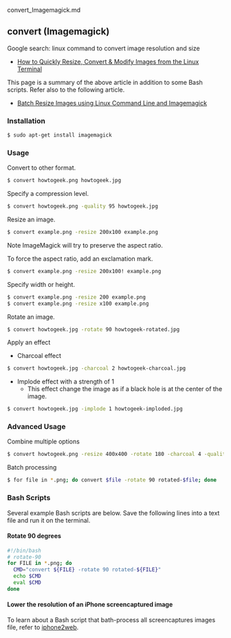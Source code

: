convert_Imagemagick.md

## convert (Imagemagick)

Google search: linux command to convert image resolution and size
* [How to Quickly Resize, Convert & Modify Images from the Linux Terminal](https://www.howtogeek.com/109369/how-to-quickly-resize-convert-modify-images-from-the-linux-terminal/)

This page is a summary of the above article in addition to some Bash scripts.
Refer also to the following article.
* [Batch Resize Images using Linux Command Line and Imagemagick](https://guides.wp-bullet.com/batch-resize-images-using-linux-command-line-and-imagemagick/)

### Installation
```bash
$ sudo apt-get install imagemagick
```
### Usage
Convert to other format.
```bash
$ convert howtogeek.png howtogeek.jpg
```
Specify a compression level.
```bash
$ convert howtogeek.png -quality 95 howtogeek.jpg
```
Resize an image.
```bash
$ convert example.png -resize 200x100 example.png
```
Note ImageMagick will try to preserve the aspect ratio.

To force the aspect ratio, add an exclamation mark.
```bash
$ convert example.png -resize 200x100! example.png
```
Specify width or height.
```bash
$ convert example.png -resize 200 example.png
$ convert example.png -resize x100 example.png
```
Rotate an image.
```bash
$ convert howtogeek.jpg -rotate 90 howtogeek-rotated.jpg
```
Apply an effect
* Charcoal effect
```bash
$ convert howtogeek.jpg -charcoal 2 howtogeek-charcoal.jpg
```
* Implode effect with a strength of 1
  * This effect change the image as if a black hole is at the center of the image.
```bash
$ convert howtogeek.jpg -implode 1 howtogeek-imploded.jpg
```
### Advanced Usage
Combine multiple options
```bash
$ convert howtogeek.png -resize 400x400 -rotate 180 -charcoal 4 -quality 95 howtogeek.jpg
```
Batch processing
```bash
$ for file in *.png; do convert $file -rotate 90 rotated-$file; done
```

### Bash Scripts
Several example Bash scripts are below. Save the following lines into a text file and run it on the terminal.
#### Rotate 90 degrees
```bash
#!/bin/bash
# rotate-90
for FILE in *.png; do
  CMD="convert ${FILE} -rotate 90 rotated-${FILE}"
  echo $CMD
  eval $CMD
done
```

#### Lower the resolution of an iPhone screencaptured image
To learn about a Bash script that bath-process all screencaptures images file, refer to [iphone2web](https://github.com/aimldl/computing_environments/blob/master/bash/scripts/iphone2web.md).
